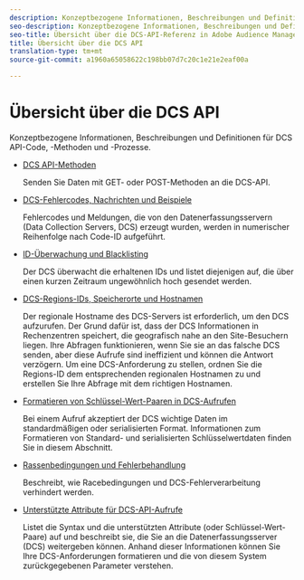 ```yaml
---
description: Konzeptbezogene Informationen, Beschreibungen und Definitionen für DCS API-Code, -Methoden und -Prozesse.
seo-description: Konzeptbezogene Informationen, Beschreibungen und Definitionen für DCS API-Code, -Methoden und -Prozesse in Adobe Audience Manager (AAM).
seo-title: Übersicht über die DCS-API-Referenz in Adobe Audience Manager (AAM)
title: Übersicht über die DCS API
translation-type: tm+mt
source-git-commit: a1960a65058622c198bb07d7c20c1e21e2eaf00a

---
```



# Übersicht über die DCS API

Konzeptbezogene Informationen, Beschreibungen und Definitionen für DCS API-Code, -Methoden und -Prozesse.

* [DCS API-Methoden](/help/using/api/dcs-intro/dcs-api-reference/dcs-api-methods.md)

   Senden Sie Daten mit GET- oder POST-Methoden an die DCS-API.

* [DCS-Fehlercodes, Nachrichten und Beispiele](/help/using/api/dcs-intro/dcs-api-reference/dcs-error-codes.md)

   Fehlercodes und Meldungen, die von den Datenerfassungsservern (Data Collection Servers, DCS) erzeugt wurden, werden in numerischer Reihenfolge nach Code-ID aufgeführt.

* [ID-Überwachung und Blacklisting](/help/using/api/dcs-intro/dcs-api-reference/id-monitoring-blacklisting.md)

   Der DCS überwacht die erhaltenen IDs und listet diejenigen auf, die über einen kurzen Zeitraum ungewöhnlich hoch gesendet werden.

* [DCS-Regions-IDs, Speicherorte und Hostnamen](/help/using/api/dcs-intro/dcs-api-reference/dcs-regions.md)

   Der regionale Hostname des DCS-Servers ist erforderlich, um den DCS aufzurufen. Der Grund dafür ist, dass der DCS Informationen in Rechenzentren speichert, die geografisch nahe an den Site-Besuchern liegen. Ihre Abfragen funktionieren, wenn Sie sie an das falsche DCS senden, aber diese Aufrufe sind ineffizient und können die Antwort verzögern. Um eine DCS-Anforderung zu stellen, ordnen Sie die Regions-ID dem entsprechenden regionalen Hostnamen zu und erstellen Sie Ihre Abfrage mit dem richtigen Hostnamen.

* [Formatieren von Schlüssel-Wert-Paaren in DCS-Aufrufen](/help/using/api/dcs-intro/dcs-api-reference/dcs-key-format.md)

   Bei einem Aufruf akzeptiert der DCS wichtige Daten im standardmäßigen oder serialisierten Format. Informationen zum Formatieren von Standard- und serialisierten Schlüsselwertdaten finden Sie in diesem Abschnitt.

* [Rassenbedingungen und Fehlerbehandlung](/help/using/api/dcs-intro/dcs-api-reference/dcs-race-conditions.md)

   Beschreibt, wie Racebedingungen und DCS-Fehlerverarbeitung verhindert werden.

* [Unterstützte Attribute für DCS-API-Aufrufe](/help/using/api/dcs-intro/dcs-api-reference/dcs-keys.md)

   Listet die Syntax und die unterstützten Attribute (oder Schlüssel-Wert-Paare) auf und beschreibt sie, die Sie an die Datenerfassungsserver (DCS) weitergeben können. Anhand dieser Informationen können Sie Ihre DCS-Anforderungen formatieren und die von diesem System zurückgegebenen Parameter verstehen.
